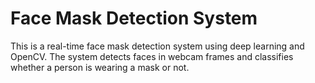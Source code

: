 # Face Mask Detection System

This is a real-time face mask detection system using deep learning and OpenCV. The system detects faces in webcam frames and classifies whether a person is wearing a mask or not.





